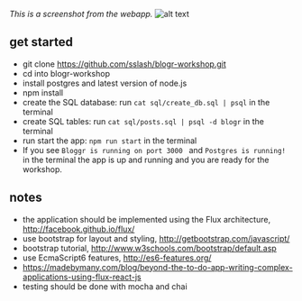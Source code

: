 *This is a screenshot from the webapp.*
![alt text](https://github.com/dniel/blogr-workshop/blob/master/screenshot.png)


## get started
* git clone https://github.com/sslash/blogr-workshop.git
* cd into blogr-workshop
* install postgres and latest version of node.js
* npm install
* create the SQL database: run `cat sql/create_db.sql | psql` in the terminal
* create SQL tables: run `cat sql/posts.sql | psql -d blogr` in the terminal
* run start the app: `npm run start` in the terminal
* If you see `Bloggr is running on port 3000 ` and `Postgres is running!` in the terminal the app is up and running and you are ready for the workshop.

## notes
* the application should be implemented using the Flux architecture, http://facebook.github.io/flux/
* use bootstrap for layout and styling, http://getbootstrap.com/javascript/
* bootstrap tutorial, http://www.w3schools.com/bootstrap/default.asp
* use EcmaScript6 features, http://es6-features.org/
* https://madebymany.com/blog/beyond-the-to-do-app-writing-complex-applications-using-flux-react-js
* testing should be done with mocha and chai
